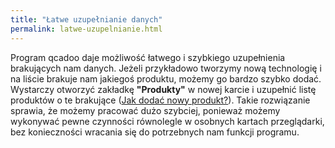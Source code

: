 ```yaml
---
title: "Łatwe uzupełnianie danych"
permalink: latwe-uzupelnianie.html
---
```

Program qcadoo daje możliwość łatwego i szybkiego uzupełnienia brakujących nam danych. Jeżeli przykładowo tworzymy nową technologię i na liście brakuje nam jakiegoś produktu, możemy go bardzo szybko dodać. Wystarczy otworzyć zakładkę **"Produkty"** w nowej karcie i uzupełnić listę produktów o te brakujące ([Jak dodać nowy produkt?](/produkty)). Takie rozwiązanie sprawia, że możemy pracować dużo szybciej, ponieważ możemy wykonywać pewne czynności równolegle w osobnych kartach przeglądarki, bez konieczności wracania się do potrzebnych nam funkcji programu.
